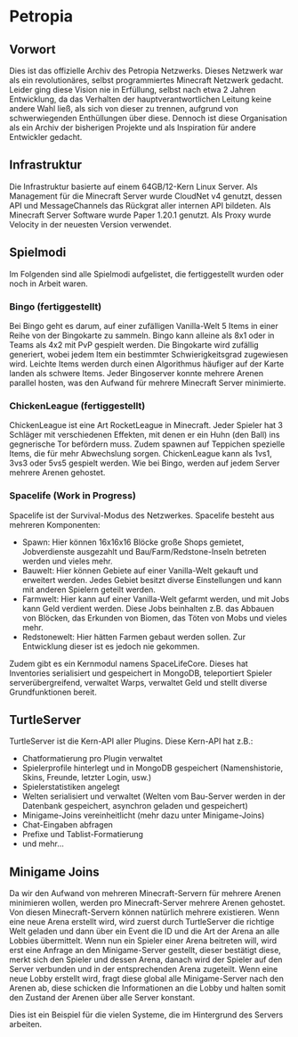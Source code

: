 # Petropia

## Vorwort

Dies ist das offizielle Archiv des Petropia Netzwerks. Dieses Netzwerk war als ein revolutionäres, selbst programmiertes Minecraft Netzwerk gedacht. Leider ging diese Vision nie in Erfüllung, selbst nach etwa 2 Jahren Entwicklung, da das Verhalten der hauptverantwortlichen Leitung keine andere Wahl ließ, als sich von dieser zu trennen, aufgrund von schwerwiegenden Enthüllungen über diese. Dennoch ist diese Organisation als ein Archiv der bisherigen Projekte und als Inspiration für andere Entwickler gedacht.

## Infrastruktur

Die Infrastruktur basierte auf einem 64GB/12-Kern Linux Server. Als Management für die Minecraft Server wurde CloudNet v4 genutzt, dessen API und MessageChannels das Rückgrat aller internen API bildeten. Als Minecraft Server Software wurde Paper 1.20.1 genutzt. Als Proxy wurde Velocity in der neuesten Version verwendet.

## Spielmodi

Im Folgenden sind alle Spielmodi aufgelistet, die fertiggestellt wurden oder noch in Arbeit waren.

### Bingo (fertiggestellt)

Bei Bingo geht es darum, auf einer zufälligen Vanilla-Welt 5 Items in einer Reihe von der Bingokarte zu sammeln. Bingo kann alleine als 8x1 oder in Teams als 4x2 mit PvP gespielt werden. Die Bingokarte wird zufällig generiert, wobei jedem Item ein bestimmter Schwierigkeitsgrad zugewiesen wird. Leichte Items werden durch einen Algorithmus häufiger auf der Karte landen als schwere Items. Jeder Bingoserver konnte mehrere Arenen parallel hosten, was den Aufwand für mehrere Minecraft Server minimierte.

### ChickenLeague (fertiggestellt)

ChickenLeague ist eine Art RocketLeague in Minecraft. Jeder Spieler hat 3 Schläger mit verschiedenen Effekten, mit denen er ein Huhn (den Ball) ins gegnerische Tor befördern muss. Zudem spawnen auf Teppichen spezielle Items, die für mehr Abwechslung sorgen. ChickenLeague kann als 1vs1, 3vs3 oder 5vs5 gespielt werden. Wie bei Bingo, werden auf jedem Server mehrere Arenen gehostet.

### Spacelife (Work in Progress)

Spacelife ist der Survival-Modus des Netzwerkes. Spacelife besteht aus mehreren Komponenten:
- Spawn: Hier können 16x16x16 Blöcke große Shops gemietet, Jobverdienste ausgezahlt und Bau/Farm/Redstone-Inseln betreten werden und vieles mehr.
- Bauwelt: Hier können Gebiete auf einer Vanilla-Welt gekauft und erweitert werden. Jedes Gebiet besitzt diverse Einstellungen und kann mit anderen Spielern geteilt werden.
- Farmwelt: Hier kann auf einer Vanilla-Welt gefarmt werden, und mit Jobs kann Geld verdient werden. Diese Jobs beinhalten z.B. das Abbauen von Blöcken, das Erkunden von Biomen, das Töten von Mobs und vieles mehr.
- Redstonewelt: Hier hätten Farmen gebaut werden sollen. Zur Entwicklung dieser ist es jedoch nie gekommen.

Zudem gibt es ein Kernmodul namens SpaceLifeCore. Dieses hat Inventories serialisiert und gespeichert in MongoDB, teleportiert Spieler serverübergreifend, verwaltet Warps, verwaltet Geld und stellt diverse Grundfunktionen bereit.

## TurtleServer

TurtleServer ist die Kern-API aller Plugins. Diese Kern-API hat z.B.:
- Chatformatierung pro Plugin verwaltet
- Spielerprofile hinterlegt und in MongoDB gespeichert (Namenshistorie, Skins, Freunde, letzter Login, usw.)
- Spielerstatistiken angelegt
- Welten serialisiert und verwaltet (Welten vom Bau-Server werden in der Datenbank gespeichert, asynchron geladen und gespeichert)
- Minigame-Joins vereinheitlicht (mehr dazu unter Minigame-Joins)
- Chat-Eingaben abfragen
- Prefixe und Tablist-Formatierung
- und mehr...

## Minigame Joins

Da wir den Aufwand von mehreren Minecraft-Servern für mehrere Arenen minimieren wollen, werden pro Minecraft-Server mehrere Arenen gehostet. Von diesen Minecraft-Servern können natürlich mehrere existieren. Wenn eine neue Arena erstellt wird, wird zuerst durch TurtleServer die richtige Welt geladen und dann über ein Event die ID und die Art der Arena an alle Lobbies übermittelt. Wenn nun ein Spieler einer Arena beitreten will, wird erst eine Anfrage an den Minigame-Server gestellt, dieser bestätigt diese, merkt sich den Spieler und dessen Arena, danach wird der Spieler auf den Server verbunden und in der entsprechenden Arena zugeteilt. Wenn eine neue Lobby erstellt wird, fragt diese global alle Minigame-Server nach den Arenen ab, diese schicken die Informationen an die Lobby und halten somit den Zustand der Arenen über alle Server konstant.

Dies ist ein Beispiel für die vielen Systeme, die im Hintergrund des Servers arbeiten.
